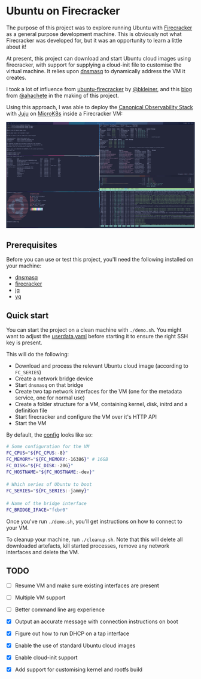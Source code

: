 # Ubuntu on Firecracker

The purpose of this project was to explore running Ubuntu with [Firecracker] as a general purpose
development machine. This is obviously not what Firecracker was developed for, but it was an
opportunity to learn a little about it!

At present, this project can download and start Ubuntu cloud images using firecracker, with support
for supplying a cloud-init file to customise the virtual machine. It relies upon [dnsmasq] to
dynamically address the VM it creates.

I took a lot of influence from [ubuntu-firecracker] by [@bkleiner], and this [blog] from
[@ahachete] in the making of this project.

Using this approach, I was able to deploy the [Canonical Observability Stack] with [Juju] on
[MicroK8s] inside a Firecracker VM:

![COS Lite on MicroK8s on Firecracker](.github/images/screenshot.png)

## Prerequisites

Before you can use or test this project, you'll need the following installed on your machine:

- [dnsmasq]
- [firecracker]
- [jq]
- [yq]

## Quick start

You can start the project on a clean machine with `./demo.sh`. You might want to adjust the
[userdata.yaml] before starting it to ensure the right SSH key is present.

This will do the following:

- Download and process the relevant Ubuntu cloud image (according to `FC_SERIES`)
- Create a network bridge device
- Start `dnsmasq` on that bridge
- Create two tap network interfaces for the VM (one for the metadata service, one for normal use)
- Create a folder structure for a VM, containing kernel, disk, initrd and a definition file
- Start firecracker and configure the VM over it's HTTP API
- Start the VM

By default, the [config] looks like so:

```bash
# Some configuration for the VM
FC_CPUS="${FC_CPUS:-8}"
FC_MEMORY="${FC_MEMORY:-16386}" # 16GB
FC_DISK="${FC_DISK:-20G}"
FC_HOSTNAME="${FC_HOSTNAME:-dev}"

# Which series of Ubuntu to boot
FC_SERIES="${FC_SERIES:-jammy}"

# Name of the bridge interface
FC_BRIDGE_IFACE="fcbr0"
```

Once you've run `./demo.sh`, you'll get instructions on how to connect to your VM.

To cleanup your machine, run `./cleanup.sh`. Note that this will delete all downloaded artefacts,
kill started processes, remove any network interfaces and delete the VM.

## TODO

- [ ] Resume VM and make sure existing interfaces are present
- [ ] Multiple VM support
- [ ] Better command line arg experience

- [x] Output an accurate message with connection instructions on boot
- [x] Figure out how to run DHCP on a tap interface
- [x] Enable the use of standard Ubuntu cloud images
- [x] Enable cloud-init support
- [x] Add support for customising kernel and rootfs build

[@ahachete]: https://twitter.com/ahachete/
[@bkleiner]: https://github.com/bkleiner
[blog]: https://ongres.com/blog/automation-to-run-vms-based-on-vanilla-cloud-images-on-firecracker/
[canonical observability stack]: https://charmhub.io/topics/canonical-observability-stack
[config]: ./default.conf
[dnsmasq]: https://thekelleys.org.uk/dnsmasq/doc.html
[docker]: https://docs.docker.com/desktop/install/linux-install/
[firecracker]: https://github.com/firecracker-microvm/firecracker
[jq]: https://stedolan.github.io/jq/
[juju]: https://juju.is
[microk8s]: https://microk8s.io
[ubuntu-firecracker]: https://github.com/bkleiner/ubuntu-firecracker
[userdata.yaml]: ./userdata.yaml
[yq]: https://mikefarah.gitbook.io/yq/
